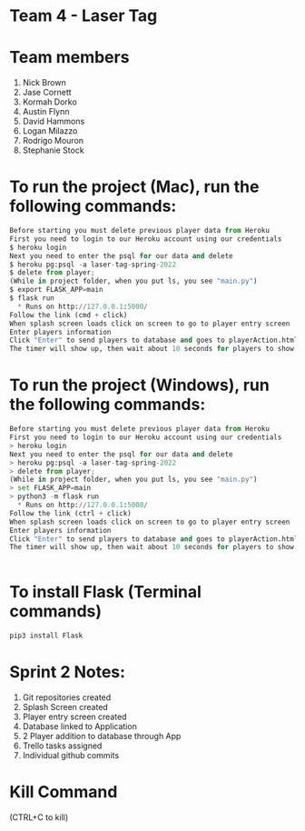 # Team 4 - Laser Tag


# Team members
1. Nick Brown
1. Jase Cornett
1. Kormah Dorko
1. Austin Flynn
1. David Hammons
1. Logan Milazzo
1. Rodrigo Mouron
1. Stephanie Stock

# To run the project (Mac), run the following commands:
```python
Before starting you must delete previous player data from Heroku
First you need to login to our Heroku account using our credentials
$ heroku login
Next you need to enter the psql for our data and delete
$ heroku pg:psql -a laser-tag-spring-2022
$ delete from player;
(While in project folder, when you put ls, you see "main.py")
$ export FLASK_APP=main
$ flask run
  * Runs on http://127.0.0.1:5000/
Follow the link (cmd + click)
When splash screen loads click on screen to go to player entry screen
Enter players information
Click "Enter" to send players to database and goes to playerAction.html
The timer will show up, then wait about 10 seconds for players to show up

```

# To run the project (Windows), run the following commands:
```python
Before starting you must delete previous player data from Heroku
First you need to login to our Heroku account using our credentials
> heroku login
Next you need to enter the psql for our data and delete
> heroku pg:psql -a laser-tag-spring-2022
> delete from player;
(While in project folder, when you put ls, you see "main.py")
> set FLASK_APP=main
> python3 -m flask run
  * Runs on http://127.0.0.1:5000/
Follow the link (ctrl + click)
When splash screen loads click on screen to go to player entry screen
Enter players information
Click "Enter" to send players to database and goes to playerAction.html
The timer will show up, then wait about 10 seconds for players to show up
 
```

# To install Flask (Terminal commands)
```python
pip3 install Flask

```

# Sprint 2 Notes:
1. Git repositories created
1. Splash Screen created
1. Player entry screen created
1. Database linked to Application
1. 2 Player addition to database through App
1. Trello tasks assigned
1. Individual github commits

# Kill Command
(CTRL+C to kill)
